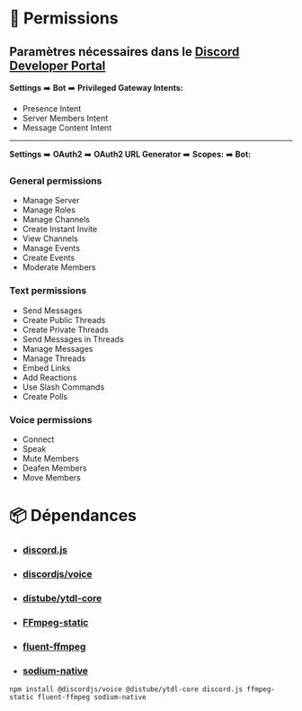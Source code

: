# 🔐 Permissions

## Paramètres nécessaires dans le **[Discord Developer Portal](https://discord.com/developers/applications)**
__Settings__ ➡️ __Bot__ ➡️ __Privileged Gateway Intents:__
- Presence Intent
- Server Members Intent
- Message Content Intent

---

__Settings__ ➡️ __OAuth2__ ➡️ __OAuth2 URL Generator__ ➡️ __Scopes:__ ➡️ __Bot:__

### General permissions
- Manage Server
- Manage Roles
- Manage Channels
- Create Instant Invite
- View Channels
- Manage Events
- Create Events
- Moderate Members

### Text permissions
- Send Messages
- Create Public Threads
- Create Private Threads
- Send Messages in Threads
- Manage Messages
- Manage Threads
- Embed Links
- Add Reactions
- Use Slash Commands
- Create Polls

### Voice permissions
- Connect
- Speak
- Mute Members
- Deafen Members
- Move Members

# 📦 Dépendances

- ### __[discord.js](https://github.com/discordjs)__
- ### __[discordjs/voice](https://github.com/discordjs/voice?tab=readme-ov-file)__
- ### __[distube/ytdl-core](https://github.com/distubejs/ytdl-core)__
- ### __[FFmpeg-static](https://github.com/eugeneware/ffmpeg-static)__
- ### __[fluent-ffmpeg](https://github.com/fluent-ffmpeg)__
- ### __[sodium-native](https://github.com/sodium-friends/sodium-native)__

`npm install @discordjs/voice @distube/ytdl-core discord.js ffmpeg-static fluent-ffmpeg sodium-native`